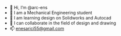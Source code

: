 - 👋 Hi, I’m @arc-ens
- 👀 I am a Mechanical Engineering student
- 🌱 I am learning design on Solidworks and Autocad
- 💞️ I can collaborate in the field of design and drawing
- 📫 enesarici55@gmail.com


<!---
arc-ens/arc-ens is a ✨ special ✨ repository because its `README.md` (this file) appears on your GitHub profile.
You can click the Preview link to take a look at your changes.
--->

